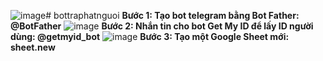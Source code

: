 ![image](https://github.com/user-attachments/assets/ff48fc4b-2969-4f82-bae7-7e7e88687ed3)# bottraphatnguoi
**Bước 1: Tạo bot telegram bằng Bot Father: @BotFather**
![image](https://github.com/user-attachments/assets/fe6d371c-84ee-4059-88e5-1efd01abeb54)
**Bước 2: Nhắn tin cho bot Get My ID để lấy ID người dùng: @getmyid_bot**
![image](https://github.com/user-attachments/assets/6499104d-392b-43e0-9182-4abdc9aeb397)
**Bước 3: Tạo một Google Sheet mới: sheet.new**

